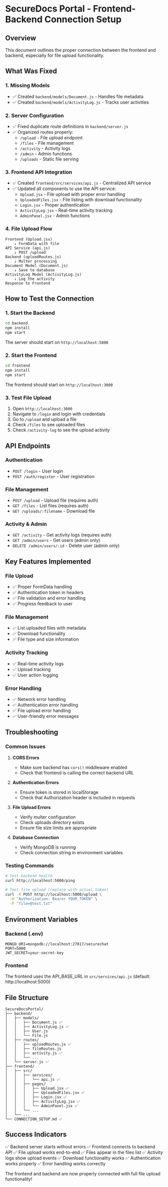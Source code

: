 # SecureDocs Portal - Frontend-Backend Connection Setup

## Overview
This document outlines the proper connection between the frontend and backend, especially for file upload functionality.

## What Was Fixed

### 1. Missing Models
- ✅ Created `backend/models/Document.js` - Handles file metadata
- ✅ Created `backend/models/ActivityLog.js` - Tracks user activities

### 2. Server Configuration
- ✅ Fixed duplicate route definitions in `backend/server.js`
- ✅ Organized routes properly:
  - `/upload` - File upload endpoint
  - `/files` - File management
  - `/activity` - Activity logs
  - `/admin` - Admin functions
  - `/uploads` - Static file serving

### 3. Frontend API Integration
- ✅ Created `frontend/src/services/api.js` - Centralized API service
- ✅ Updated all components to use the API service:
  - `Upload.jsx` - File upload with proper error handling
  - `UploadedFiles.jsx` - File listing with download functionality
  - `Login.jsx` - Proper authentication
  - `ActivityLog.jsx` - Real-time activity tracking
  - `AdminPanel.jsx` - Admin functions

### 4. File Upload Flow
```
Frontend (Upload.jsx) 
    ↓ FormData with file
API Service (api.js)
    ↓ POST /upload
Backend (uploadRoutes.js)
    ↓ Multer processing
Document Model (Document.js)
    ↓ Save to database
ActivityLog Model (ActivityLog.js)
    ↓ Log the activity
Response to Frontend
```

## How to Test the Connection

### 1. Start the Backend
```bash
cd backend
npm install
npm start
```
The server should start on `http://localhost:5000`

### 2. Start the Frontend
```bash
cd frontend
npm install
npm start
```
The frontend should start on `http://localhost:3000`

### 3. Test File Upload
1. Open `http://localhost:3000`
2. Navigate to `/login` and login with credentials
3. Go to `/upload` and upload a file
4. Check `/files` to see uploaded files
5. Check `/activity-log` to see the upload activity

## API Endpoints

### Authentication
- `POST /login` - User login
- `POST /auth/register` - User registration

### File Management
- `POST /upload` - Upload file (requires auth)
- `GET /files` - List files (requires auth)
- `GET /uploads/:filename` - Download file

### Activity & Admin
- `GET /activity` - Get activity logs (requires auth)
- `GET /admin/users` - Get users (admin only)
- `DELETE /admin/users/:id` - Delete user (admin only)

## Key Features Implemented

### File Upload
- ✅ Proper FormData handling
- ✅ Authentication token in headers
- ✅ File validation and error handling
- ✅ Progress feedback to user

### File Management
- ✅ List uploaded files with metadata
- ✅ Download functionality
- ✅ File type and size information

### Activity Tracking
- ✅ Real-time activity logs
- ✅ Upload tracking
- ✅ User action logging

### Error Handling
- ✅ Network error handling
- ✅ Authentication error handling
- ✅ File upload error handling
- ✅ User-friendly error messages

## Troubleshooting

### Common Issues

1. **CORS Errors**
   - Make sure backend has `cors()` middleware enabled
   - Check that frontend is calling the correct backend URL

2. **Authentication Errors**
   - Ensure token is stored in localStorage
   - Check that Authorization header is included in requests

3. **File Upload Errors**
   - Verify multer configuration
   - Check uploads directory exists
   - Ensure file size limits are appropriate

4. **Database Connection**
   - Verify MongoDB is running
   - Check connection string in environment variables

### Testing Commands

```bash
# Test backend health
curl http://localhost:5000/ping

# Test file upload (replace with actual token)
curl -X POST http://localhost:5000/upload \
  -H "Authorization: Bearer YOUR_TOKEN" \
  -F "file=@test.txt"
```

## Environment Variables

### Backend (.env)
```
MONGO_URI=mongodb://localhost:27017/securechat
PORT=5000
JWT_SECRET=your-secret-key
```

### Frontend
The frontend uses the API_BASE_URL in `src/services/api.js` (default: http://localhost:5000)

## File Structure
```
SecureDocsPortal/
├── backend/
│   ├── models/
│   │   ├── Document.js ✅
│   │   ├── ActivityLog.js ✅
│   │   ├── User.js
│   │   └── File.js
│   ├── routes/
│   │   ├── uploadRoutes.js ✅
│   │   ├── fileRoutes.js
│   │   ├── activity.js ✅
│   │   └── ...
│   └── server.js ✅
├── frontend/
│   ├── src/
│   │   ├── services/
│   │   │   └── api.js ✅
│   │   ├── pages/
│   │   │   ├── Upload.jsx ✅
│   │   │   ├── UploadedFiles.jsx ✅
│   │   │   ├── Login.jsx ✅
│   │   │   ├── ActivityLog.jsx ✅
│   │   │   └── AdminPanel.jsx ✅
│   │   └── ...
│   └── ...
└── CONNECTION_SETUP.md ✅
```

## Success Indicators

✅ Backend server starts without errors
✅ Frontend connects to backend API
✅ File upload works end-to-end
✅ Files appear in the files list
✅ Activity logs show upload events
✅ Download functionality works
✅ Authentication works properly
✅ Error handling works correctly

The frontend and backend are now properly connected with full file upload functionality!
